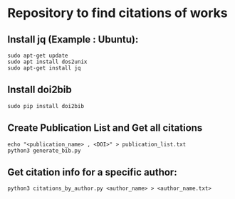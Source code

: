 # Repository to find citations of works

## Install jq (Example : Ubuntu):
```
sudo apt-get update
sudo apt install dos2unix
sudo apt-get install jq
```

## Install doi2bib
```
sudo pip install doi2bib
```

## Create Publication List and Get all citations
```
echo "<publication_name> , <DOI>" > publication_list.txt
python3 generate_bib.py
```

## Get citation info for a specific author:
```
python3 citations_by_author.py <author_name> > <author_name.txt>
```